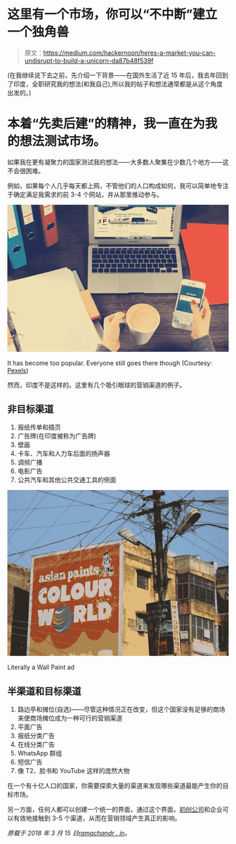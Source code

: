 # 这里有一个市场，你可以“不中断”建立一个独角兽

> 原文：<https://medium.com/hackernoon/heres-a-market-you-can-undisrupt-to-build-a-unicorn-da87b48f539f>

(在我继续说下去之前，先介绍一下背景——在国外生活了近 15 年后，我去年回到了印度，全职研究我的想法(和我自己),所以我的帖子和想法通常都是从这个角度出发的。)

# 本着“先卖后建”的精神，我一直在为我的想法测试市场。

如果我在更有凝聚力的国家测试我的想法——大多数人聚集在少数几个地方——这不会很困难。

例如，如果每个人几乎每天都上网，不管他们的人口构成如何，我可以简单地专注于确定满足我需求的前 3-4 个网站，并从那里推动参与。

![](img/7205edf07b3c01a9ba14664d52e0d351.png)

It has become too popular. Everyone still goes there though (Courtesy: [Pexels](https://www.pexels.com/photo/accounting-apps-bookkeeper-business-273691/))

然而，印度不是这样的。这里有几个吸引眼球的营销渠道的例子。

## 非目标渠道

1.  报纸传单和插页
2.  广告牌(在印度被称为广告牌)
3.  壁画
4.  卡车、汽车和人力车后面的扬声器
5.  调频广播
6.  电影广告
7.  公共汽车和其他公共交通工具的侧面

![](img/e0b5c5908340a89b8e9506c70f87f870.png)

Literally a Wall Paint ad

## 半渠道和目标渠道

1.  路边亭和摊位(自选)——尽管这种情况正在改变，但这个国家没有足够的商场来使商场摊位成为一种可行的营销渠道
2.  平面广告
3.  报纸分类广告
4.  在线分类广告
5.  WhatsApp 群组
6.  短信广告
7.  像 T2、脸书和 YouTube 这样的庞然大物

在一个有十亿人口的国家，你需要探索大量的渠道来发现哪些渠道最能产生你的目标市场。

另一方面，任何人都可以创建一个统一的界面，通过这个界面，[初创公司](https://hackernoon.com/tagged/startups)和企业可以有效地接触到 3-5 个渠道，从而在营销领域产生真正的影响。

*原载于 2018 年 3 月 15 日*[*ramachandr . in*](https://ramachandr.in/2018/03/14/streamlining-marketing/)*。*
